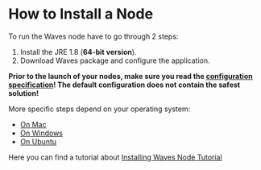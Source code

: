 # How to Install a Node

To run the Waves node have to go through 2 steps:

1. Install the JRE 1.8 \(**64-bit version**\).
2. Download Waves package and configure the application.

**Prior to the launch of your nodes, make sure you read the **[**configuration specification**](/waves-node/how-to-configure-a-node.md)**! The default configuration does not contain the safest solution!**

More specific steps depend on your operating system:

* [On Mac](/waves-node/how-to-install-a-node/on-mac.md)
* [On Windows](/waves-node/how-to-install-a-node/on-windows.md)
* [On Ubuntu](/waves-node/how-to-install-a-node/on-ubuntu.md)

Here you can find a tutorial about [Installing Waves Node Tutorial](https://www.youtube.com/watch?v=CDmMeZlzKbk&feature=youtu.be)

